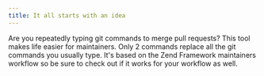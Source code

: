 ```yaml
---
title: It all starts with an idea
---
```


Are you repeatedly typing git commands to merge pull requests? This tool makes
life easier for maintainers. Only 2 commands replace all the git commands you
usually type. It's based on the Zend Framework maintainers workflow so be sure
to check out if it works for your workflow as well.
